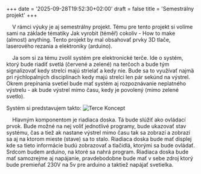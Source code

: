 +++
date = '2025-09-28T19:52:30+02:00'
draft = false
title = 'Semestrálny projekt'
+++

&nbsp;&nbsp;&nbsp;&nbsp;V rámci výuky je aj semestrálny projekt. Tému pre tento projekt si volíme sami na základe tématiky Jak vyrobit (téměř) cokoliv - How to make (almost) anything. Tento projekt by mal obsahovať prvky 3D tlače, laserového rezania a elektroniky (arduino).

&nbsp;&nbsp;&nbsp;&nbsp;Ja som si za tému zvolil systém pre elektronické terče. Ide o systém, ktorý bude riadiť svetlá (červené a zelené) na terčoch a bude tým signalizovať kedy strelci majú strielať a kedy nie. Bude sa to využívať najmä pri rýchlopalných disciplínach kedy majú strelci len pár sekúnd na výstrel. Okrem prepínania svetiel bude mať systém aj rozpoznávanie neplatného výstrelu - ak bude výstrel mimo času, kedy je povolený (mimo zelené svetlo). 

Systém si predstavujem takto:
![Terce Koncept](/images/tercekoncept.png)

&nbsp;&nbsp;&nbsp;&nbsp;Hlavným komponentom je riadiaca doska. Tá bude slúžiť ako ovládací prvok. Bude možné na nej voliť jednotlivé programy, bude ukazovať stav systému, čas a tiež ak nastane výstrel mimo času tak sa zobrazí a zobrazí sa aj na ktorom mieste (stave) sa to stalo. Riadiaca doska bude mať displej kde sa tieto informácie budú zobrazovať a tlačidlá, ktorými sa bude ovládať. Srdcom budem arduino, na ktoré sa nahrá program. Riadiaca doska bude mať samozrejme aj napájanie, pravdebodobne bude mať v sebe zdroj ktorý bude premieňať 230V na 5v pre arduino a taktiež napájať svetielka.
